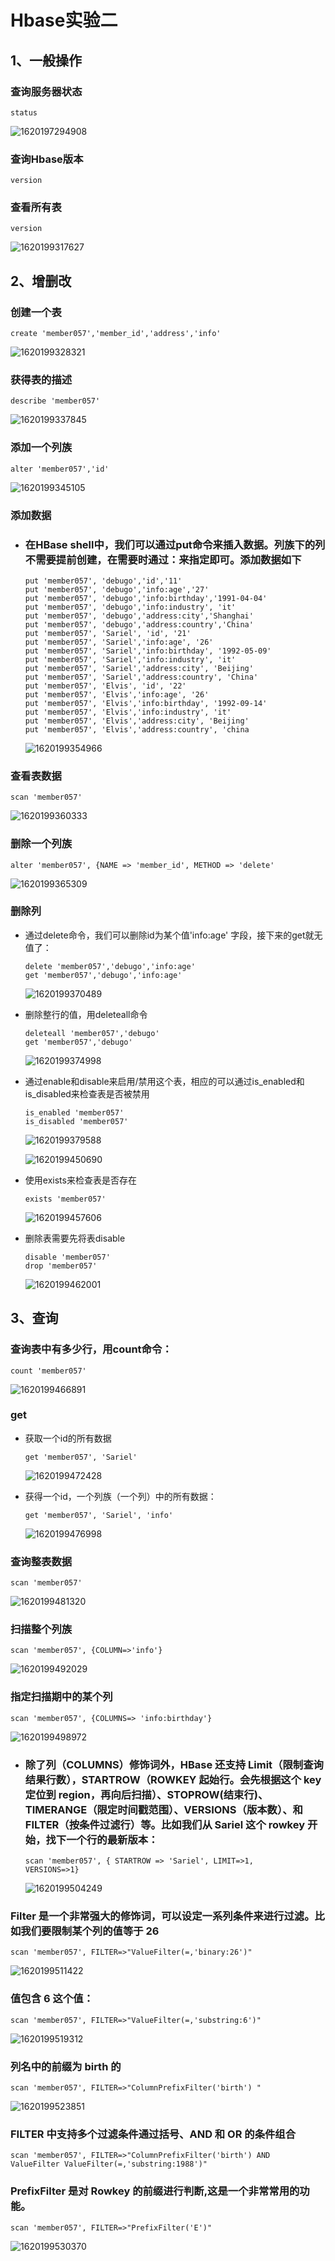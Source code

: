 # Hbase实验二

## 1、一般操作

### 查询服务器状态

```
status
```

![1620197294908](Hbase实验二.assets/1620197294908.png)

### 查询Hbase版本

```
version
```

### 查看所有表

```
version
```

![1620199317627](Hbase实验二.assets/1620199317627.png)

## 2、增删改

### 创建一个表

```
create 'member057','member_id','address','info'
```

![1620199328321](Hbase实验二.assets/1620199328321.png)

### 获得表的描述

```
describe 'member057' 
```

![1620199337845](Hbase实验二.assets/1620199337845.png)

### 添加一个列族

```
alter 'member057','id'
```

![1620199345105](Hbase实验二.assets/1620199345105.png)

### 添加数据

- ### 在HBase  shell中，我们可以通过put命令来插入数据。列族下的列不需要提前创建，在需要时通过：来指定即可。添加数据如下

  ```
  put 'member057', 'debugo','id','11'
  put 'member057', 'debugo','info:age','27'
  put 'member057', 'debugo','info:birthday','1991-04-04'
  put 'member057', 'debugo','info:industry', 'it'
  put 'member057', 'debugo','address:city','Shanghai'
  put 'member057', 'debugo','address:country','China'
  put 'member057', 'Sariel', 'id', '21'
  put 'member057', 'Sariel','info:age', '26'
  put 'member057', 'Sariel','info:birthday', '1992-05-09'
  put 'member057', 'Sariel','info:industry', 'it'
  put 'member057', 'Sariel','address:city', 'Beijing'
  put 'member057', 'Sariel','address:country', 'China'
  put 'member057', 'Elvis', 'id', '22'
  put 'member057', 'Elvis','info:age', '26'
  put 'member057', 'Elvis','info:birthday', '1992-09-14'
  put 'member057', 'Elvis','info:industry', 'it'
  put 'member057', 'Elvis','address:city', 'Beijing'
  put 'member057', 'Elvis','address:country', 'china
  ```

  ![1620199354966](Hbase实验二.assets/1620199354966.png)

### 查看表数据

```
scan 'member057'
```

![1620199360333](Hbase实验二.assets/1620199360333.png)

### 删除一个列族

```
alter 'member057', {NAME => 'member_id', METHOD => 'delete'
```

![1620199365309](Hbase实验二.assets/1620199365309.png)

### 删除列

- 通过delete命令，我们可以删除id为某个值'info:age' 字段，接下来的get就无值了：

  ```
  delete 'member057','debugo','info:age'
  get 'member057','debugo','info:age'
  ```

  ![1620199370489](Hbase实验二.assets/1620199370489.png)

- 删除整行的值，用deleteall命令

  ```
  deleteall 'member057','debugo'
  get 'member057','debugo'
  ```

  ![1620199374998](Hbase实验二.assets/1620199374998.png)

- 通过enable和disable来启用/禁用这个表，相应的可以通过is_enabled和is_disabled来检查表是否被禁用

  ```
  is_enabled 'member057'
  is_disabled 'member057'
  ```

  ![1620199379588](Hbase实验二.assets/1620199379588.png)

  ![1620199450690](Hbase实验二.assets/1620199450690.png)

- 使用exists来检查表是否存在

  ```
  exists 'member057'
  ```

  ![1620199457606](Hbase实验二.assets/1620199457606.png)

- 删除表需要先将表disable

  ```
  disable 'member057'
  drop 'member057'
  ```

  ![1620199462001](Hbase实验二.assets/1620199462001.png)

## 3、查询

### 查询表中有多少行，用count命令：

```
count 'member057'
```

![1620199466891](Hbase实验二.assets/1620199466891.png)

### get

- 获取一个id的所有数据

  ```
  get 'member057', 'Sariel'
  ```

  ![1620199472428](Hbase实验二.assets/1620199472428.png)

- 获得一个id，一个列族（一个列）中的所有数据：

  ```
  get 'member057', 'Sariel', 'info'
  ```

  ![1620199476998](Hbase实验二.assets/1620199476998.png)

### 查询整表数据

```
scan 'member057'
```

![1620199481320](Hbase实验二.assets/1620199481320.png)

### 扫描整个列族

```
scan 'member057', {COLUMN=>'info'}
```

![1620199492029](Hbase实验二.assets/1620199492029.png)

### 指定扫描期中的某个列

```
scan 'member057', {COLUMNS=> 'info:birthday'}
```

![1620199498972](Hbase实验二.assets/1620199498972.png)

- ### 除了列（COLUMNS）修饰词外，HBase 还支持 Limit（限制查询结果行数），STARTROW（ROWKEY 起始行。会先根据这个 key 定位到 region，再向后扫描）、STOPROW(结束行)、TIMERANGE（限定时间戳范围）、VERSIONS（版本数）、和 FILTER（按条件过滤行）等。比如我们从 Sariel 这个 rowkey 开始，找下一个行的最新版本：

  ```
  scan 'member057', { STARTROW => 'Sariel', LIMIT=>1,
  VERSIONS=>1}
  ```

  ![1620199504249](Hbase实验二.assets/1620199504249.png)

### Filter 是一个非常强大的修饰词，可以设定一系列条件来进行过滤。比如我们要限制某个列的值等于 26

```
scan 'member057', FILTER=>"ValueFilter(=,'binary:26')"
```

![1620199511422](Hbase实验二.assets/1620199511422.png)

### 值包含 6 这个值：

```
scan 'member057', FILTER=>"ValueFilter(=,'substring:6')"
```

![1620199519312](Hbase实验二.assets/1620199519312.png)

### 列名中的前缀为 birth 的

```
scan 'member057', FILTER=>"ColumnPrefixFilter('birth') "
```

![1620199523851](Hbase实验二.assets/1620199523851.png)

### FILTER 中支持多个过滤条件通过括号、AND 和 OR 的条件组合

```
scan 'member057', FILTER=>"ColumnPrefixFilter('birth') AND
ValueFilter ValueFilter(=,'substring:1988')"
```



### PrefixFilter 是对 Rowkey 的前缀进行判断,这是一个非常常用的功能。

```
scan 'member057', FILTER=>"PrefixFilter('E')"
```

![1620199530370](Hbase实验二.assets/1620199530370.png)